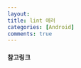 ```yaml
---
layout: 
title: lint 에러
categories: [Android]
comments: true
---
```

#### 참고링크
[ref]: https://jhshjs.tistory.com/entry/%EC%95%88%EB%93%9C%EB%A1%9C%EC%9D%B4%EB%93%9C-%EC%98%A4%EB%A5%98-Lint-found-fatal-errors-while-assembling-a-release-target-%ED%95%B4%EA%B2%B0-%EB%B0%A9%EB%B2%95
